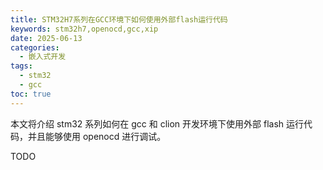 ```yaml
---
title: STM32H7系列在GCC环境下如何使用外部flash运行代码
keywords: stm32h7,openocd,gcc,xip
date: 2025-06-13
categories:
  - 嵌入式开发
tags:
  - stm32
  - gcc
toc: true
---
```


本文将介绍 stm32 系列如何在 gcc 和 clion 开发环境下使用外部 flash 运行代码，并且能够使用 openocd 进行调试。

TODO
